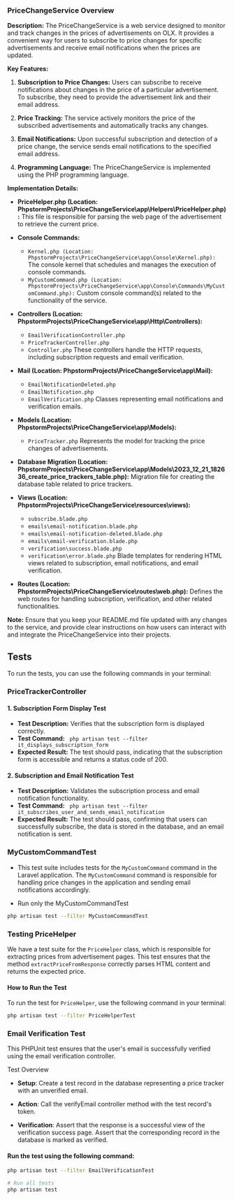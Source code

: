 ### PriceChangeService Overview

**Description:**
The PriceChangeService is a web service designed to monitor and track changes in the prices of advertisements on OLX. It provides a convenient way for users to subscribe to price changes for specific advertisements and receive email notifications when the prices are updated.

**Key Features:**
1. **Subscription to Price Changes:**
   Users can subscribe to receive notifications about changes in the price of a particular advertisement. To subscribe, they need to provide the advertisement link and their email address.

2. **Price Tracking:**
   The service actively monitors the price of the subscribed advertisements and automatically tracks any changes.

3. **Email Notifications:**
   Upon successful subscription and detection of a price change, the service sends email notifications to the specified email address.

4. **Programming Language:**
   The PriceChangeService is implemented using the PHP programming language.

**Implementation Details:**

- **PriceHelper.php (Location: PhpstormProjects\PriceChangeService\app\Helpers\PriceHelper.php):**
  This file is responsible for parsing the web page of the advertisement to retrieve the current price.

- **Console Commands:**
  - `Kernel.php (Location: PhpstormProjects\PriceChangeService\app\Console\Kernel.php):`
    The console kernel that schedules and manages the execution of console commands.
  - `MyCustomCommand.php (Location: PhpstormProjects\PriceChangeService\app\Console\Commands\MyCustomCommand.php):`
    Custom console command(s) related to the functionality of the service.

- **Controllers (Location: PhpstormProjects\PriceChangeService\app\Http\Controllers\):**
  - `EmailVerificationController.php`
  - `PriceTrackerController.php`
  - `Controller.php`
  These controllers handle the HTTP requests, including subscription requests and email verification.

- **Mail (Location: PhpstormProjects\PriceChangeService\app\Mail\):**
  - `EmailNotificationDeleted.php`
  - `EmailNotification.php`
  - `EmailVerification.php`
  Classes representing email notifications and verification emails.

- **Models (Location: PhpstormProjects\PriceChangeService\app\Models\):**
  - `PriceTracker.php`
  Represents the model for tracking the price changes of advertisements.

- **Database Migration (Location: PhpstormProjects\PriceChangeService\app\Models\2023_12_21_182636_create_price_trackers_table.php):**
  Migration file for creating the database table related to price trackers.

- **Views (Location: PhpstormProjects\PriceChangeService\resources\views\):**
  - `subscribe.blade.php`
  - `emails\email-notification.blade.php`
  - `emails\email-notification-deleted.blade.php`
  - `emails\email-verification.blade.php`
  - `verification\success.blade.php`
  - `verification\error.blade.php`
  Blade templates for rendering HTML views related to subscription, email notifications, and email verification.

- **Routes (Location: PhpstormProjects\PriceChangeService\routes\web.php):**
  Defines the web routes for handling subscription, verification, and other related functionalities.

**Note:** Ensure that you keep your README.md file updated with any changes to the service, and provide clear instructions on how users can interact with and integrate the PriceChangeService into their projects.


## Tests
To run the tests, you can use the following commands in your terminal:


### PriceTrackerController

#### 1. Subscription Form Display Test

- **Test Description:** Verifies that the subscription form is displayed correctly.
- **Test Command:** ``` php artisan test --filter it_displays_subscription_form```
- **Expected Result:** The test should pass, indicating that the subscription form is accessible and returns a status code of 200.

#### 2. Subscription and Email Notification Test

- **Test Description:** Validates the subscription process and email notification functionality.
- **Test Command:** ``` php artisan test --filter it_subscribes_user_and_sends_email_notification```
- **Expected Result:** The test should pass, confirming that users can successfully subscribe, the data is stored in the database, and an email notification is sent.

### MyCustomCommandTest

- This test suite includes tests for the `MyCustomCommand` command in the Laravel application. The `MyCustomCommand` command is responsible for handling price changes in the application and sending email notifications accordingly.

- Run only the MyCustomCommandTest
```bash
php artisan test --filter MyCustomCommandTest
```

### Testing PriceHelper

We have a test suite for the `PriceHelper` class, which is responsible for extracting prices from advertisement pages. This test ensures that the method `extractPriceFromResponse` correctly parses HTML content and returns the expected price.

#### How to Run the Test

To run the test for `PriceHelper`, use the following command in your terminal:

```bash
php artisan test --filter PriceHelperTest
```

### Email Verification Test
This PHPUnit test ensures that the user's email is successfully verified using the email verification controller.

Test Overview
- **Setup**: Create a test record in the database representing a price tracker with an unverified email.

- **Action**: Call the verifyEmail controller method with the test record's token.

- **Verification**:
Assert that the response is a successful view of the verification success page.
Assert that the corresponding record in the database is marked as verified.

#### Run the test using the following command:
```bash
php artisan test --filter EmailVerificationTest
```


```bash
# Run all tests
php artisan test


